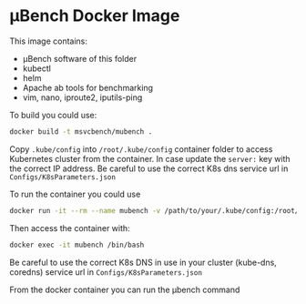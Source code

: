 # µBench Docker Image

This image contains:

- µBench software of this folder
- kubectl
- helm
- Apache ab tools for benchmarking
- vim, nano, iproute2, iputils-ping

To build you could use:

```zsh
docker build -t msvcbench/mubench .
```

Copy `.kube/config` into `/root/.kube/config` container folder to access Kubernetes cluster from the container. In case update the `server:` key with the correct IP address. 
Be careful to use the correct K8s dns service url in `Configs/K8sParameters.json`

To run the container you could use 

```zsh
docker run -it --rm --name mubench -v /path/to/your/.kube/config:/root/.kube/config msvcbench/mubench
```

Then access the container with:

```zsh 
docker exec -it mubench /bin/bash
```

Be careful to use the correct K8s DNS in use in your cluster (kube-dns, coredns) service url in `Configs/K8sParameters.json`

From the docker container you can run the µbench command 